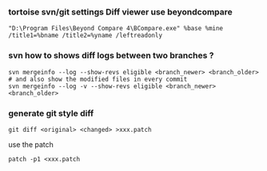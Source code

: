 
### tortoise svn/git settings Diff viewer use beyondcompare
```
"D:\Program Files\Beyond Compare 4\BCompare.exe" %base %mine /title1=%bname /title2=%yname /leftreadonly
```



### svn how to shows diff logs between two branches ?
```
svn mergeinfo --log --show-revs eligible <branch_newer> <branch_older>
# and also show the modified files in every commit
svn mergeinfo --log -v --show-revs eligible <branch_newer> <branch_older>
```


### generate git style diff
```
git diff <original> <changed> >xxx.patch
```

use the patch
```
patch -p1 <xxx.patch
```